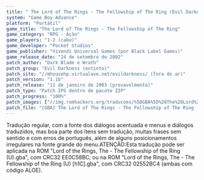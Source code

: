 ```yaml
---
title: " The Lord of The Rings - The Fellowship of The Ring (Evil Darkness)"
system: "Game Boy Advance"
platform: "Portátil"
game_title: "The Lord of The Rings - The Fellowship of The Ring"
game_category: "RPG - Ação"
game_players: "1-2 (cabo)"
game_developer: "Pocket Studios"
game_publisher: "Vivendi Universal Games (por Black Label Games)"
game_release_date: "24 de setembro de 2002"
patch_author: "Dark Blade e Wrath"
patch_group: "Evil Darkness (extinto)"
patch_site: "//mhousehp.virtualave.net/evildarkness/ (fora do ar)"
patch_version: "1.1b"
patch_release: "11 de janeiro de 2003 (provavelmente)"
patch_type: "Patch IPS dentro de pacote ZIP"
patch_progress: "100%"
patch_images: ["//img.romhackers.org/traducoes/%5BGBA%5D%20The%20Lord%20of%20The%20Rings%20-%20The%20Fellowship%20of%20The%20Ring%20-%20Evil%20Darkness%20-%201.png","//img.romhackers.org/traducoes/%5BGBA%5D%20The%20Lord%20of%20The%20Rings%20-%20The%20Fellowship%20of%20The%20Ring%20-%20Evil%20Darkness%20-%202.png","//img.romhackers.org/traducoes/%5BGBA%5D%20The%20Lord%20of%20The%20Rings%20-%20The%20Fellowship%20of%20The%20Ring%20-%20Evil%20Darkness%20-%203.png"]
patch_file: "[GBA] The Lord of The Rings - The Fellowship of The Ring (U) [I-BR T-Dark Blade e Wrath G-Evil Darkness V-1.1b P-100% A-2003].zip"
---
```

Tradução regular, com a fonte dos diálogos acentuada e menus e diálogos traduzidos, mas boa parte dos itens sem tradução, muitas frases sem sentido e com erros de português, além de alguns posicionamentos irregulares na fonte grande do menu.ATENÇÃO:Esta tradução pode ser aplicada na ROM "Lord of the Rings, The - The Fellowship of the Ring (U).gba", com CRC32 EE0C58BC, ou na ROM "Lord of the Rings, The - The Fellowship of the Ring (U) [h1C].gba", com CRC32 02552BC4 (ambas com código ALOE).
